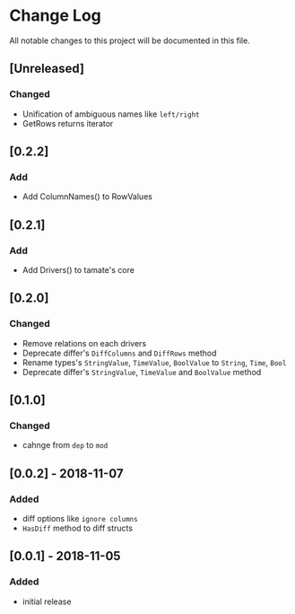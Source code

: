 # Change Log
All notable changes to this project will be documented in this file.

## [Unreleased]
### Changed
- Unification of ambiguous names like `left/right`
- GetRows returns iterator

## [0.2.2]
### Add
- Add ColumnNames() to RowValues

## [0.2.1]
### Add
- Add Drivers() to tamate's core

## [0.2.0]
### Changed
- Remove relations on each drivers
- Deprecate differ's `DiffColumns` and `DiffRows` method
- Rename types's `StringValue`, `TimeValue`, `BoolValue` to `String`, `Time`, `Bool`
- Deprecate differ's `StringValue`, `TimeValue` and `BoolValue` method

## [0.1.0]
### Changed
- cahnge from `dep` to `mod`

## [0.0.2] - 2018-11-07
### Added
- diff options like `ignore columns`
- `HasDiff` method to diff structs

## [0.0.1] - 2018-11-05
### Added
- initial release
